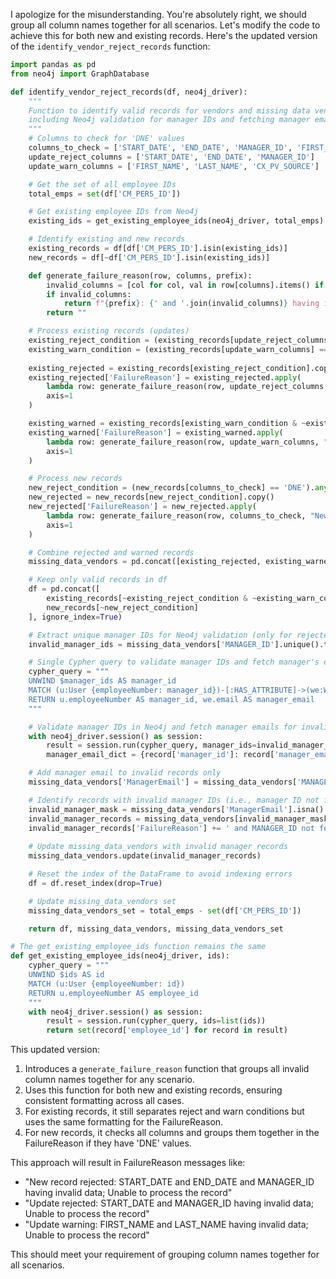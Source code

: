 I apologize for the misunderstanding. You're absolutely right, we should group all column names together for all scenarios. Let's modify the code to achieve this for both new and existing records. Here's the updated version of the `identify_vendor_reject_records` function:

```python
import pandas as pd
from neo4j import GraphDatabase

def identify_vendor_reject_records(df, neo4j_driver):
    """
    Function to identify valid records for vendors and missing data vendors,
    including Neo4j validation for manager IDs and fetching manager email only for invalid records.
    """
    # Columns to check for 'DNE' values
    columns_to_check = ['START_DATE', 'END_DATE', 'MANAGER_ID', 'FIRST_NAME', 'LAST_NAME', 'CX_PV_SOURCE']
    update_reject_columns = ['START_DATE', 'END_DATE', 'MANAGER_ID']
    update_warn_columns = ['FIRST_NAME', 'LAST_NAME', 'CX_PV_SOURCE']

    # Get the set of all employee IDs
    total_emps = set(df['CM_PERS_ID'])

    # Get existing employee IDs from Neo4j
    existing_ids = get_existing_employee_ids(neo4j_driver, total_emps)

    # Identify existing and new records
    existing_records = df[df['CM_PERS_ID'].isin(existing_ids)]
    new_records = df[~df['CM_PERS_ID'].isin(existing_ids)]

    def generate_failure_reason(row, columns, prefix):
        invalid_columns = [col for col, val in row[columns].items() if val == 'DNE']
        if invalid_columns:
            return f"{prefix}: {' and '.join(invalid_columns)} having invalid data; Unable to process the record"
        return ""

    # Process existing records (updates)
    existing_reject_condition = (existing_records[update_reject_columns] == 'DNE').any(axis=1)
    existing_warn_condition = (existing_records[update_warn_columns] == 'DNE').any(axis=1)
    
    existing_rejected = existing_records[existing_reject_condition].copy()
    existing_rejected['FailureReason'] = existing_rejected.apply(
        lambda row: generate_failure_reason(row, update_reject_columns, "Update rejected"),
        axis=1
    )

    existing_warned = existing_records[existing_warn_condition & ~existing_reject_condition].copy()
    existing_warned['FailureReason'] = existing_warned.apply(
        lambda row: generate_failure_reason(row, update_warn_columns, "Update warning"),
        axis=1
    )

    # Process new records
    new_reject_condition = (new_records[columns_to_check] == 'DNE').any(axis=1)
    new_rejected = new_records[new_reject_condition].copy()
    new_rejected['FailureReason'] = new_rejected.apply(
        lambda row: generate_failure_reason(row, columns_to_check, "New record rejected"),
        axis=1
    )

    # Combine rejected and warned records
    missing_data_vendors = pd.concat([existing_rejected, existing_warned, new_rejected], ignore_index=True)

    # Keep only valid records in df
    df = pd.concat([
        existing_records[~existing_reject_condition & ~existing_warn_condition],
        new_records[~new_reject_condition]
    ], ignore_index=True)

    # Extract unique manager IDs for Neo4j validation (only for rejected records)
    invalid_manager_ids = missing_data_vendors['MANAGER_ID'].unique().tolist()

    # Single Cypher query to validate manager IDs and fetch manager's email for invalid records
    cypher_query = """
    UNWIND $manager_ids AS manager_id
    MATCH (u:User {employeeNumber: manager_id})-[:HAS_ATTRIBUTE]->(we:WorkEmail)
    RETURN u.employeeNumber AS manager_id, we.email AS manager_email
    """

    # Validate manager IDs in Neo4j and fetch manager emails for invalid records
    with neo4j_driver.session() as session:
        result = session.run(cypher_query, manager_ids=invalid_manager_ids)
        manager_email_dict = {record['manager_id']: record['manager_email'] for record in result}

    # Add manager email to invalid records only
    missing_data_vendors['ManagerEmail'] = missing_data_vendors['MANAGER_ID'].map(manager_email_dict)

    # Identify records with invalid manager IDs (i.e., manager ID not found in Neo4j)
    invalid_manager_mask = missing_data_vendors['ManagerEmail'].isna()
    invalid_manager_records = missing_data_vendors[invalid_manager_mask].copy()
    invalid_manager_records['FailureReason'] += ' and MANAGER_ID not found in Neo4j'
    
    # Update missing_data_vendors with invalid manager records
    missing_data_vendors.update(invalid_manager_records)

    # Reset the index of the DataFrame to avoid indexing errors
    df = df.reset_index(drop=True)

    # Update missing_data_vendors set
    missing_data_vendors_set = total_emps - set(df['CM_PERS_ID'])

    return df, missing_data_vendors, missing_data_vendors_set

# The get_existing_employee_ids function remains the same
def get_existing_employee_ids(neo4j_driver, ids):
    cypher_query = """
    UNWIND $ids AS id
    MATCH (u:User {employeeNumber: id})
    RETURN u.employeeNumber AS employee_id
    """
    with neo4j_driver.session() as session:
        result = session.run(cypher_query, ids=list(ids))
        return set(record['employee_id'] for record in result)
```

This updated version:

1. Introduces a `generate_failure_reason` function that groups all invalid column names together for any scenario.
2. Uses this function for both new and existing records, ensuring consistent formatting across all cases.
3. For existing records, it still separates reject and warn conditions but uses the same formatting for the FailureReason.
4. For new records, it checks all columns and groups them together in the FailureReason if they have 'DNE' values.

This approach will result in FailureReason messages like:
- "New record rejected: START_DATE and END_DATE and MANAGER_ID having invalid data; Unable to process the record"
- "Update rejected: START_DATE and MANAGER_ID having invalid data; Unable to process the record"
- "Update warning: FIRST_NAME and LAST_NAME having invalid data; Unable to process the record"

This should meet your requirement of grouping column names together for all scenarios.